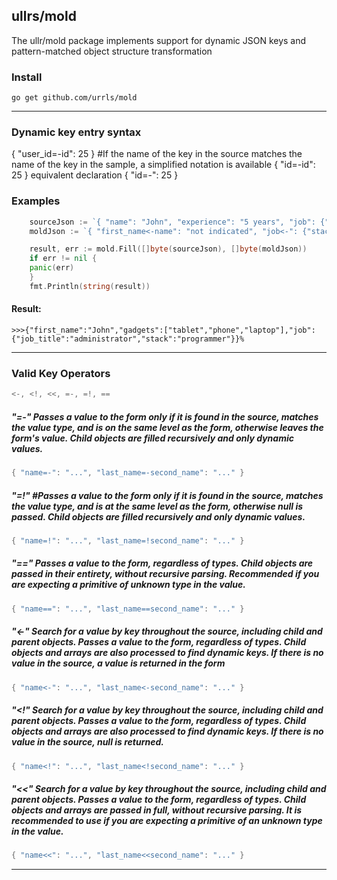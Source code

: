 ## ullrs/mold
The ullr/mold package implements support for dynamic JSON keys and pattern-matched object structure transformation

### Install
    go get github.com/urrls/mold

***

### Dynamic key entry syntax
{ "user_id=-id": 25 }
#If the name of the key in the source matches the name of the key in the sample, a simplified notation is available
{ "id=-id": 25 }
equivalent declaration
{ "id=-": 25 }

### Examples
```go
    sourceJson := `{ "name": "John", "experience": "5 years", "job": {"profession": "programmer", "job_title": "administrator"}, "gadgets": ["tablet", "phone", "laptop"] } `
    moldJson := `{ "first_name<-name": "not indicated", "job<-": {"stack<-profession": "Trainee", "job_title": "administrator", "experience<-": "Without experience"}, "gadgets<-gadgets": ["No found"] } `

    result, err := mold.Fill([]byte(sourceJson), []byte(moldJson))
    if err != nil {
	panic(err)
    }
    fmt.Println(string(result))
```
#### Result:
    >>>{"first_name":"John","gadgets":["tablet","phone","laptop"],"job":{"job_title":"administrator","stack":"programmer"}}%
***

### Valid Key Operators
```go
<-, <!, <<, =-, =!, ==
```
##### "=-" Passes a value to the form only if it is found in the source, matches the value type, and is on the same level as the form, otherwise leaves the form's value. Child objects are filled recursively and only dynamic values.
```go
{ "name=-": "...", "last_name=-second_name": "..." }
```
##### "=!" #Passes a value to the form only if it is found in the source, matches the value type, and is at the same level as the form, otherwise null is passed. Child objects are filled recursively and only dynamic values.
```go
{ "name=!": "...", "last_name=!second_name": "..." }
```
##### "==" Passes a value to the form, regardless of types. Child objects are passed in their entirety, without recursive parsing. Recommended if you are expecting a primitive of unknown type in the value.
```go
{ "name==": "...", "last_name==second_name": "..." }
```
##### "<-" Search for a value by key throughout the source, including child and parent objects. Passes a value to the form, regardless of types. Child objects and arrays are also processed to find dynamic keys. If there is no value in the source, a value is returned in the form
```go
{ "name<-": "...", "last_name<-second_name": "..." }
```
##### "<!" Search for a value by key throughout the source, including child and parent objects. Passes a value to the form, regardless of types. Child objects and arrays are also processed to find dynamic keys. If there is no value in the source, null is returned.
```go
{ "name<!": "...", "last_name<!second_name": "..." }
```
##### "<<" Search for a value by key throughout the source, including child and parent objects. Passes a value to the form, regardless of types. Child objects and arrays are passed in full, without recursive parsing. It is recommended to use if you are expecting a primitive of an unknown type in the value.
```go
{ "name<<": "...", "last_name<<second_name": "..." }
```
***

